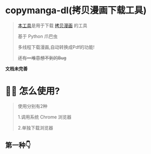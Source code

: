 # copymanga-dl(拷贝漫画下载工具)
> [本工具](https://github.com/GooGuJiang/copymanga-dl)是用于下载 [拷贝漫画](https://copymanga.com/) 的工具
> 
> 基于 Python 爪巴虫
> 
> 多线程下载漫画,自动转换成Pdf的功能!
> 
> ~~还有一堆意想不到的Bug~~


**文档未完善**

# 💁‍♀️ 怎么使用?
> 使用分别有2种
> 
> 1.调用系统 Chrome 浏览器
> 
> 2.单独下载浏览器

## 第一种👇

